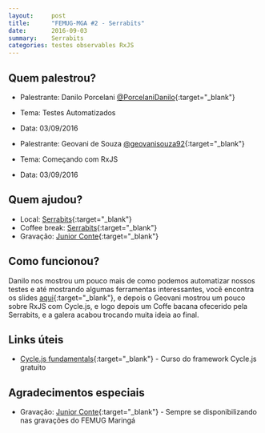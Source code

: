 ```yaml
---
layout:     post
title:      "FEMUG-MGA #2 - Serrabits"
date:       2016-09-03
summary:    Serrabits
categories: testes observables RxJS
---
```

## Quem palestrou?
* Palestrante: Danilo Porcelani [@PorcelaniDanilo](https://twitter.com/PorcelaniDanilo){:target="_blank"}
* Tema: Testes Automatizados
* Data: 03/09/2016

* Palestrante: Geovani de Souza [@geovanisouza92](https://twitter.com/geovanisouza92){:target="_blank"}
* Tema: Começando com RxJS
* Data: 03/09/2016

## Quem ajudou?
* Local: [Serrabits](https://serrabits.com.br/){:target="_blank"}
* Coffee break: [Serrabits](https://serrabits.com.br/){:target="_blank"}
* Gravação: [Junior Conte](https://twitter.com/juniorconte){:target="_blank"}

## Como funcionou?

Danilo nos mostrou um pouco mais de como podemos automatizar nossos testes e até mostrando algumas ferramentas interessantes, você encontra os slides [aqui](https://docs.google.com/presentation/d/19BBvkbLJwyVebNQ4X_vSP6cJX9bNFqfPgqodlZ1bKrs/edit?usp=sharing){:target="_blank"}, e depois o Geovani mostrou um pouco sobre RxJS com Cycle.js, e logo depois um Coffe bacana ofecerido pela Serrabits, e a galera acabou trocando muita ideia ao final.

## Links úteis

* [Cycle.js fundamentals](https://egghead.io/courses/cycle-js-fundamentals){:target="_blank"} - Curso do framework Cycle.js gratuito

## Agradecimentos especiais
* Gravação: [Junior Conte](https://twitter.com/juniorconte){:target="_blank"} - Sempre se disponibilizando nas gravações do FEMUG Maringá